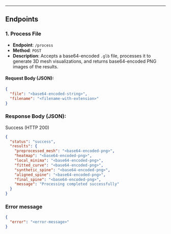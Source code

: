 
---

## Endpoints

### 1. Process File

- **Endpoint**: `/process`  
- **Method**: `POST`  
- **Description**: Accepts a base64-encoded `.glb` file, processes it to generate 3D mesh visualizations, and returns base64-encoded PNG images of the results.

#### Request Body (JSON):

```json
{
  "file": "<base64-encoded-string>",
  "filename": "<filename-with-extension>"
}
```

### Response Body (JSON):
Success (HTTP 200)

```json
{
  "status": "success",
  "results": {
    "preprocessed_mesh": "<base64-encoded-png>",
    "heatmap": "<base64-encoded-png>",
    "local_minima": "<base64-encoded-png>",
    "fitted_curve": "<base64-encoded-png>",
    "synthetic_spine": "<base64-encoded-png>",
    "aligned_spine": "<base64-encoded-png>",
    "final_spine": "<base64-encoded-png>",
    "message": "Processing completed successfully"
  }
}
```


### Error message
```json
{
  "error": "<error-message>"
}
```
